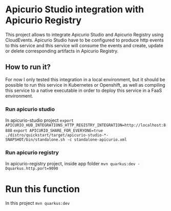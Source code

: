 # Apicurio Studio integration with Apicurio Registry

This project allows to integrate Apicurio Studio and Apicurio Registry using CloudEvents. Apicurio Studio have to be configured to produce http events
to this service and this service will consume the events and create, update or delete corresponding artifacts in Apicurio Registry.

## How to run it?
For now I only tested this integration in a local environment, but it should be possible to run this service in Kubernetes or Openshift, as well as compiling this service
to a native executable in order to deploy this service in a FaaS environment.

### Run apicurio studio
In apicurio-studio project
`export APICURIO_HUB_INTEGRATIONS_HTTP_REGISTRY_INTEGRATION=http://localhost:8888`
`export APICURIO_SHARE_FOR_EVERYONE=true`
`./distro/quickstart/target/apicurio-studio-*-SNAPSHOT/bin/standalone.sh -c standalone-apicurio.xml`

### Run apicurio registry
In apicurio-registry project, inside app folder
`mvn quarkus:dev -Dquarkus.http.port=9090`

# Run this function
In this project
`mvn quarkus:dev`
